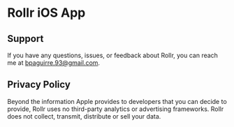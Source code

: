 # Rollr iOS App

## Support

If you have any questions, issues, or feedback about Rollr, you can reach me at bpaguirre.93@gmail.com.

## Privacy Policy

Beyond the information Apple provides to developers that you can decide to provide, Rollr uses no third-party analytics or advertising frameworks. Rollr does not collect, transmit, distribute or sell your data.
